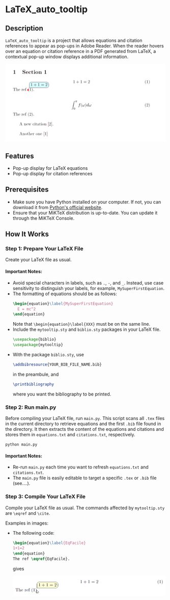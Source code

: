 # LaTeX_auto_tooltip

## Description

`LaTeX_auto_tooltip` is a project that allows equations and citation references to appear as pop-ups in Adobe Reader. When the reader hovers over an equation or citation reference in a PDF generated from LaTeX, a contextual pop-up window displays additional information.

![demo](https://github.com/Samuel-Treton/LaTeX_auto_tooltip/blob/main/auto_tooltip_demo.gif)

## Features

- Pop-up display for LaTeX equations
- Pop-up display for citation references

## Prerequisites

- Make sure you have Python installed on your computer. If not, you can download it from [Python's official website](https://www.python.org/downloads/).
- Ensure that your MiKTeX distribution is up-to-date. You can update it through the MiKTeX Console.

## How It Works

### Step 1: Prepare Your LaTeX File

Create your LaTeX file as usual.

#### Important Notes:

- Avoid special characters in labels, such as `.`, `-`, and `_`. Instead, use case sensitivity to distinguish your labels, for example, `MySuperFirstEquation`.
- The formatting of equations should be as follows:
  ```latex
  \begin{equation}\label{MySuperFirstEquation}
    E = mc^2
  \end{equation}
  ```
  Note that `\begin{equation}\label{XXX}` must be on the same line.
- Include the `mytooltip.sty` and `biblio.sty` packages in your LaTeX file.
  ```latex
  \usepackage{biblio}
  \usepackage{mytooltip}
  ```
- With the package `biblio.sty`, use
  ```latex
  \addbibresource{YOUR_BIB_FILE_NAME.bib}
  ```
  in the preambule, and
  ```latex
  \printbibliography
  ```
  where you want the bibliography to be printed.

### Step 2: Run main.py

Before compiling your LaTeX file, run `main.py`. This script scans all `.tex` files in the current directory to retrieve equations and the first `.bib` file found in the directory. It then extracts the content of the equations and citations and stores them in `equations.txt` and `citations.txt`, respectively.

```batch
python main.py
```

#### Important Notes:

- Re-run `main.py` each time you want to refresh `equations.txt` and `citations.txt`.
- The `main.py` file is easily editable to target a specific `.tex` or `.bib` file (see....).

### Step 3: Compile Your LaTeX File

Compile your LaTeX file as usual. The commands affected by `mytooltip.sty` are `\eqref` and `\cite`.

Examples in images:

- The following code:
  ```latex
  \begin{equation}\label{EqFacile}
  1+1=2
  \end{equation}
  The ref \eqref{EqFacile}.
  ```
  gives
  
  ![demo](https://github.com/Samuel-Treton/LaTeX_auto_tooltip/blob/main/eqref_demo.png)